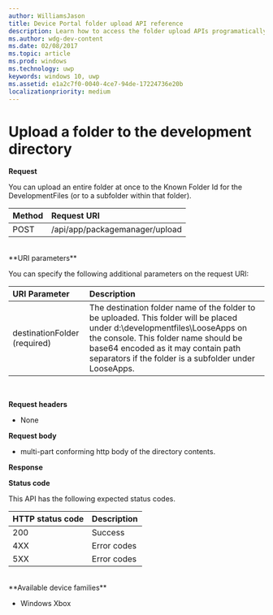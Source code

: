 ```yaml
---
author: WilliamsJason
title: Device Portal folder upload API reference
description: Learn how to access the folder upload APIs programatically.
ms.author: wdg-dev-content
ms.date: 02/08/2017
ms.topic: article
ms.prod: windows
ms.technology: uwp
keywords: windows 10, uwp
ms.assetid: e1a2c7f0-0040-4ce7-94de-17224736e20b
localizationpriority: medium
---
```


# Upload a folder to the development directory

**Request**

You can upload an entire folder at once to the Known Folder Id for the DevelopmentFiles (or to a subfolder within that folder).

Method      | Request URI
:------     | :------
POST | /api/app/packagemanager/upload 
<br />
**URI parameters**

You can specify the following additional parameters on the request URI:

URI Parameter      | Description
:------     | :-----
destinationFolder  (required) | The destination folder name of the folder to be uploaded. This folder will be placed under d:\developmentfiles\LooseApps on the console. This folder name should be base64 encoded as it may contain path separators if the folder is a subfolder under LooseApps.
<br />

**Request headers**

- None

**Request body**

- multi-part conforming http body of the directory contents.

**Response**

**Status code**

This API has the following expected status codes.

HTTP status code      | Description
:------     | :-----
200 | Success
4XX | Error codes
5XX | Error codes
<br />
**Available device families**

* Windows Xbox

